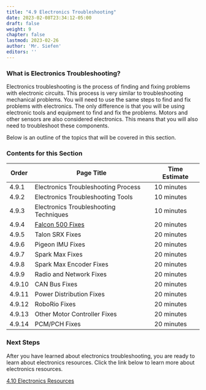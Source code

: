 ```yaml
---
title: "4.9 Electronics Troubleshooting"
date: 2023-02-08T23:34:12-05:00
draft: false
weight: 9
chapter: false
lastmod: 2023-02-26
author: 'Mr. Siefen'
editors: ''
---
```


### What is Electronics Troubleshooting?

Electronics troubleshooting is the process of finding and fixing problems with electronic circuits. This process is very similar to troubleshooting mechanical problems. You will need to use the same steps to find and fix problems with electronics. The only difference is that you will be using electronic tools and equipment to find and fix the problems. Motors and other sensors are also considered electronics. This means that you will also need to troubleshoot these components.

Below is an outline of the topics that will be covered in this section.

### Contents for this Section

| Order | Page Title | Time Estimate |
| --- | --- | --- |
| 4.9.1 | Electronics Troubleshooting Process | 10 minutes |
| 4.9.2 | Electronics Troubleshooting Tools | 10 minutes |
| 4.9.3 | Electronics Troubleshooting Techniques | 10 minutes |
| 4.9.4 | [Falcon 500 Fixes](/electronics/electronics-troubleshooting/falcon-500-fixes/) | 20 minutes |
| 4.9.5 | Talon SRX Fixes | 20 minutes |
| 4.9.6 | Pigeon IMU Fixes | 20 minutes |
| 4.9.7 | Spark Max Fixes | 20 minutes |
| 4.9.8 | Spark Max Encoder Fixes | 20 minutes |
| 4.9.9 | Radio and Network Fixes | 20 minutes |
| 4.9.10 | CAN Bus Fixes | 20 minutes |
| 4.9.11 | Power Distribution Fixes | 20 minutes |
| 4.9.12 | RoboRio Fixes | 20 minutes |
| 4.9.13 | Other Motor Controller Fixes | 20 minutes |
| 4.9.14 | PCM/PCH Fixes | 20 minutes |

### Next Steps

After you have learned about electronics troubleshooting, you are ready to learn about electronics resources. Click the link below to learn more about electronics resources.

[4.10 Electronics Resources](/electronics/electronics-resources/)